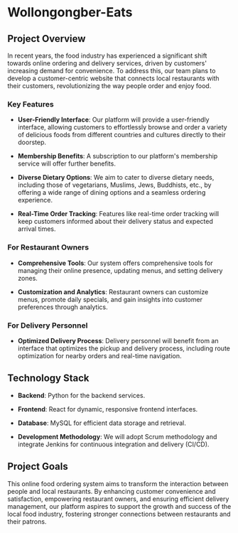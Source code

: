 # Wollongongber-Eats

## Project Overview

In recent years, the food industry has experienced a significant shift towards online ordering and delivery services, driven by customers' increasing demand for convenience. To address this, our team plans to develop a customer-centric website that connects local restaurants with their customers, revolutionizing the way people order and enjoy food.

### Key Features

- **User-Friendly Interface**: Our platform will provide a user-friendly interface, allowing customers to effortlessly browse and order a variety of delicious foods from different countries and cultures directly to their doorstep.

- **Membership Benefits**: A subscription to our platform's membership service will offer further benefits.

- **Diverse Dietary Options**: We aim to cater to diverse dietary needs, including those of vegetarians, Muslims, Jews, Buddhists, etc., by offering a wide range of dining options and a seamless ordering experience.

- **Real-Time Order Tracking**: Features like real-time order tracking will keep customers informed about their delivery status and expected arrival times.

### For Restaurant Owners

- **Comprehensive Tools**: Our system offers comprehensive tools for managing their online presence, updating menus, and setting delivery zones.

- **Customization and Analytics**: Restaurant owners can customize menus, promote daily specials, and gain insights into customer preferences through analytics.

### For Delivery Personnel

- **Optimized Delivery Process**: Delivery personnel will benefit from an interface that optimizes the pickup and delivery process, including route optimization for nearby orders and real-time navigation.

## Technology Stack

- **Backend**: Python for the backend services.

- **Frontend**: React for dynamic, responsive frontend interfaces.

- **Database**: MySQL for efficient data storage and retrieval.

- **Development Methodology**: We will adopt Scrum methodology and integrate Jenkins for continuous integration and delivery (CI/CD).

## Project Goals

This online food ordering system aims to transform the interaction between people and local restaurants. By enhancing customer convenience and satisfaction, empowering restaurant owners, and ensuring efficient delivery management, our platform aspires to support the growth and success of the local food industry, fostering stronger connections between restaurants and their patrons.
